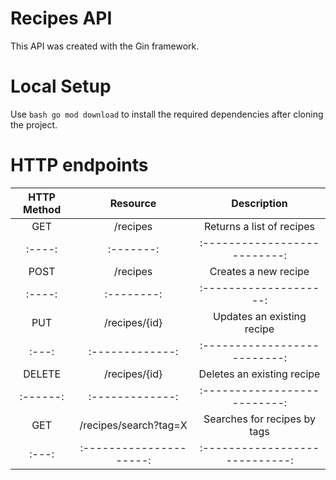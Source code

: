# Recipes API
This API was created with the Gin framework.

# Local Setup
Use ```bash go mod download``` to install the required dependencies after cloning the project.

# HTTP endpoints
| HTTP Method | Resource | Description |
|:-----------:|:--------:|:-----------:|
| GET | /recipes | Returns a list of recipes |
|:----:|:-------:|:--------------------------:|
| POST | /recipes | Creates a new recipe |
|:----:|:--------:|:--------------------:|
| PUT | /recipes/{id} | Updates an existing recipe | 
|:---:|:-------------:|:--------------------------:|
| DELETE | /recipes/{id} | Deletes an existing recipe |
|:------:|:-------------:|:--------------------------:|
| GET | /recipes/search?tag=X | Searches for recipes by tags |
|:---:|:---------------------:|:----------------------------:|